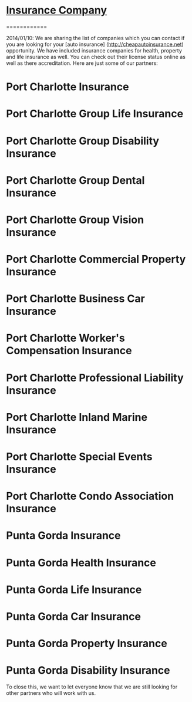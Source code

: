 # [Insurance Company](http://cheapautoinsurance.net)
============

2014/01/10: We are sharing the list of companies which you can contact if you are looking for your [auto insurance] (http://cheapautoinsurance.net) opportunity. We have included insurance companies for health, property and life insurance as well. You can check out their license status online as well as there accreditation. Here are just some of our partners:

# Port Charlotte Insurance
# Port Charlotte Group Life Insurance
# Port Charlotte Group Disability Insurance
# Port Charlotte Group Dental Insurance
# Port Charlotte Group Vision Insurance
# Port Charlotte Commercial Property Insurance
# Port Charlotte Business Car Insurance
# Port Charlotte Worker's Compensation Insurance
# Port Charlotte Professional Liability Insurance
# Port Charlotte Inland Marine Insurance
# Port Charlotte Special Events Insurance
# Port Charlotte Condo Association Insurance
# Punta Gorda Insurance
# Punta Gorda Health Insurance
# Punta Gorda Life Insurance
# Punta Gorda Car Insurance
# Punta Gorda Property Insurance
# Punta Gorda Disability Insurance

To close this, we want to let everyone know that we are still looking for other partners who will work with us.
